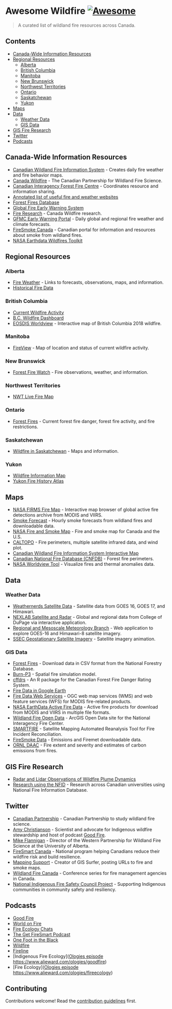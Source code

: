 # Awesome Wildfire [![Awesome](https://awesome.re/badge.svg)](https://awesome.re)

> A curated list of wildland fire resources across Canada.

## Contents

- [Canada-Wide Information Resources](#canada-wide-information-resources)
- [Regional Resources](#regional-resources)
  - [Alberta](#alberta)
  - [British Columbia](#british-columbia)
  - [Manitoba](#manitoba)
  - [New Brunswick](#new-brunswick)
  - [Northwest Territories](#northwest-territories)
  - [Ontario](#ontario)
  - [Saskatchewan](#saskatchewan)
  - [Yukon](#yukon)
- [Maps](#maps)
- [Data](#data)
  - [Weather Data](#weather-data)
  - [GIS Data](#gis-data)
- [GIS Fire Research](#gis-fire-research)
- [Twitter](#twitter)
- [Podcasts](#podcasts)

## Canada-Wide Information Resources

- [Canadian Wildland Fire Information System](https://cwfis.cfs.nrcan.gc.ca/home) - Creates daily fire weather and fire behavior maps.
- [Canada Wildfire](https://www.canadawildfire.org/) - The Canadian Partnership for Wildland Fire Science.
- [Canadian Interagency Forest Fire Centre](https://www.ciffc.ca/index.php/) - Coordinates resource and information sharing.
- [Annotated list of useful fire and weather websites](https://73c61686-1630-4745-842c-cf3169c8dadc.filesusr.com/ugd/90df79_bd193b3491c94e1188f49ccfdd1aa536.pdf)
- [Forest Fires Database](http://nfdp.ccfm.org/en/data/fires.php)
- [Global Fire Early Warning System](https://gfmc.online/gwfews/index-12.html)
- [Fire Research](https://www.canadawildfire.org/research) - Canada Wildfire research.
- [GFMC Early Warning Portal](https://gfmc.online/fwf/fwf.html) - Daily global and regional fire weather and climate forecasts.
- [FireSmoke Canada](https://firesmoke.ca/) - Canadian portal for information and resources about smoke from wildland fires.
- [NASA Earthdata Wildfires Toolkit](https://earthdata.nasa.gov/learn/toolkits/wildfires)

## Regional Resources

### Alberta

- [Fire Weather](https://wildfire.alberta.ca/wildfire-status/fire-weather/default.aspx) - Links to forecasts, observations, maps, and information.
- [Historical Fire Data](https://wildfire.alberta.ca/resources/historical-data/default.aspx)

### British Columbia

- [Current Wildfire Activity](https://www2.gov.bc.ca/gov/content/safety/wildfire-status/wildfire-situation)
- [B.C. Wildfire Dashboard](https://governmentofbc.maps.arcgis.com/apps/opsdashboard/index.html#/f0ac328d88c74d07aa2ee385abe2a41b)
- [EOSDIS Worldview](https://worldview.earthdata.nasa.gov/?v=-150.93631888618643,27.400561971879853,-83.36428046569551,60.37712447187985&l=Reference_Labels_15m,Reference_Features_15m,Coastlines_15m(hidden),VIIRS_SNPP_CorrectedReflectance_TrueColor(hidden),MODIS_Aqua_CorrectedReflectance_TrueColor(hidden),MODIS_Terra_CorrectedReflectance_TrueColor&lg=false&tr=california_british_columbia_wildfires_summer_2018&t=2018-08-17-T00%3A00%3A00Z) - Interactive map of British Columbia 2018 wildfire. 

### Manitoba

- [FireView](https://www.gov.mb.ca/sd/fire/Fire-Maps/fireview/fireview.html) - Map of location and status of current wildfire activity.

### New Brunswick

- [Forest Fire Watch](https://www2.gnb.ca/content/gnb/en/news/public_alerts/forest_fire_watch.html) - Fire observations, weather, and information.

### Northwest Territories

- [NWT Live Fire Map](https://www.enr.gov.nt.ca/en/easymap)

### Ontario

- [Forest Fires](https://www.ontario.ca/page/forest-fires) - Current forest fire danger, forest fire activity, and fire restrictions.

### Saskatchewan

- [Wildfire in Saskatchewan](https://www.saskatchewan.ca/residents/environment-public-health-and-safety/wildfire-in-saskatchewan) - Maps and information.

### Yukon

- [Wildfire Information Map](https://arcg.is/KC8bO)
- [Yukon Fire History Atlas](https://emrlibrary.gov.yk.ca/maps/fire-history-atlas/html/main/Download.html)

## Maps

- [NASA FIRMS Fire Map](https://firms.modaps.eosdis.nasa.gov/map/#d:2020-09-24..2020-09-25;@0.0,0.0,3z) - Interactive map browser of global active fire detections archive from MODIS and VIIRS.
- [Smoke Forecast](https://firesmoke.ca/forecasts/current/) - Hourly smoke forecasts from wildland fires and downloadable data.
- [NASA Fire and Smoke Map](https://fire.airnow.gov/) - Fire and smoke map for Canada and the U.S.
- [CALTOPO](https://caltopo.com) - Fire perimeters, multiple satellite infrared data, and wind plot.
- [Canadian Wildland Fire Information System Interactive Map](https://cwfis.cfs.nrcan.gc.ca/interactive-map)
- [Canadian National Fire Database (CNFDB)](https://cwfis.cfs.nrcan.gc.ca/ha/nfdb) - Forest fire perimeters.
- [NASA Worldview Tool](https://worldview.earthdata.nasa.gov/?v=-260.0062190517805,-134.34633982454613,272.17856099142125,125.37092001945388&l=MODIS_Aqua_Thermal_Anomalies_All(hidden),VIIRS_SNPP_Thermal_Anomalies_375m_Night(hidden),VIIRS_SNPP_Thermal_Anomalies_375m_Day(hidden),MODIS_Terra_Thermal_Anomalies_All,MODIS_Combined_Thermal_Anomalies_All(hidden),Reference_Labels_15m(hidden),Reference_Features_15m(hidden),Coastlines_15m,VIIRS_SNPP_CorrectedReflectance_TrueColor(hidden),MODIS_Aqua_CorrectedReflectance_TrueColor(hidden),MODIS_Terra_CorrectedReflectance_TrueColor&lg=false&t=2019-07-08-T00%3A00%3A00Z) - Visualize fires and thermal anomalies data.

## Data

### Weather Data

- [Weathernerds Satellite Data](https://www.weathernerds.org/satellite/?initsatsrc=On&initsatname=GOES16&initsattype=ir&initcscheme=ir1&initimdimx=1050&initimdimy=583&initrange=79.000000000000:-145.000000000000:35.000000000000:-50.000000000000&initloop=False&initnframes=20&initlightning16=On&initlightning17=Off&initltngfed=Off&initltngtoe=Off&initinterstates=On&initwarnings=On&initlatlon=Off&initascata=Off&initascatb=Off&initascatc=Off&initascatamba=Off&initascatambb=Off&initascatambc=Off&initsst=Off) - Satellite data from GOES 16, GOES 17, and Himawari.
- [NEXLAB Satellite and Radar](https://weather.cod.edu/satrad/) - Global and regional data from College of DuPage via interactive application.
- [Regional and Mesoscale Meteorology Branch](https://rammb-slider.cira.colostate.edu/?sat=goes-16&z=0&im=12&ts=1&st=0&et=0&speed=130&motion=loop&map=1&lat=0&opacity%5B0%5D=1&hidden%5B0%5D=0&pause=0&slider=-1&hide_controls=0&mouse_draw=0&follow_feature=0&follow_hide=0&s=rammb-slider&sec=full_disk&p%5B0%5D=geocolor&x=10848&y=10848) - Web application to explore GOES-16 and Himawari-8 satellite imagery.
- [SSEC Geostationary Satellite Imagery](https://www.ssec.wisc.edu/data/geo/#/animation?satellite=goes-16-17-comp&end_datetime=latest&n_images=48&coverage=mollweide&channel=14&image_quality=gif&anim_method=javascript) - Satellite imagery animation.

### GIS Data

- [Forest Fires](http://nfdp.ccfm.org/en/download.php) - Download data in CSV format from the National Forestry Database.
- [Burn-P3](https://www.canadawildfire.org/burn-p3-english) - Spatial fire simulation model.
- [cffdrs](https://www.canadawildfire.org/cffdrs-r-package) - An R package for the Canadian Forest Fire Danger Rating System.
- [Fire Data in Google Earth](https://fsapps.nwcg.gov/googleearth.php)
- [Fire Data Web Services](https://fsapps.nwcg.gov/afm/wms.php) - OGC web map services (WMS) and web feature services (WFS) for MODIS fire-related products.
- [NASA EarthData Active Fire Data](https://earthdata.nasa.gov/earth-observation-data/near-real-time/firms/active-fire-data) - Active fire products for download from MODIS and VIIRS in multiple file formats.
- [Wildland Fire Open Data](https://data-nifc.opendata.arcgis.com/) - ArcGIS Open Data site for the National Interagency Fire Center.
- [SMARTFIRE](https://firesmoke.ca/smartfire/) - Satellite Mapping Automated Reanalysis Tool for Fire Incident Reconciliation.
- [FireSmoke Data](https://firesmoke.ca/data/) - Emissions and Firemet downloadable data.
- [ORNL DAAC](https://daac.ornl.gov/cgi-bin/theme_dataset_lister.pl?theme_id=8) - Fire extent and severity and estimates of carbon emissions from fires.

## GIS Fire Research

- [Radar and Lidar Observations of Wildfire Plume Dynamics](https://frg.berkeley.edu/radar-and-lidar-observations-of-wildfire-plume-dynamics/)
- [Research using the NFID](http://nfidcanada.ca/project-status/) - Research across Canadian universities using National Fire Information Database.

## Twitter

- [Canadian Partnership](https://twitter.com/CanadaWildfire) - Canadian Partnership to study wildland fire science.
- [Amy Christianson](https://twitter.com/ChristiansonAmy) - Scientist and advocate for Indigenous wildfire stewardship and host of podcast [Good Fire](https://yourforestpodcast.com/good-fire-podcast).
- [Mike Flannigan](https://twitter.com/mikeflannigan) - Director of the Western Partnership for Wildland Fire Science at the University of Alberta.
- [FireSmart Canada](https://twitter.com/FireSmartCanada) - National program helping Canadians reduce their wildfire risk and build resilience.
- [Mapping Support](https://twitter.com/MappingSupport) - Creator of GIS Surfer, posting URLs to fire and smoke maps.
- [Wildland Fire Canada](https://twitter.com/wildlandfirecan) - Conference series for fire management agencies in Canada.
- [National Indigenous Fire Safety Council Project](https://twitter.com/NIFSC_CA) - Supporting Indigenous communities in community safety and resiliency.

## Podcasts

- [Good Fire](https://yourforestpodcast.com/good-fire-podcast)
- [World on Fire](https://www.cbc.ca/listen/cbc-podcasts/422-world-on-fire)
- [Fire Ecology Chats](https://fireecology.org/feco-podcast)
- [The Get FireSmart Podcast](https://www.getinvolved.rdn.ca/rdn-wildfire-resiliency/news_feed/introducing-the-get-firesmart-podcast)
- [One Foot in the Black](https://www.kswild.org/one-foot-in-the-black-podcast)
- [Wildfire](https://podtail.com/podcast/wildfire/)
- [Fireline](https://www.firelinepodcast.org/)
- [Indigenous Fire Ecology]([Ologies episode](https://www.alieward.com/ologies) https://www.alieward.com/ologies/goodfire)
- [Fire Ecology]([Ologies episode](https://www.alieward.com/ologies) https://www.alieward.com/ologies/fireecology)

## Contributing

Contributions welcome! Read the [contribution guidelines](https://github.com/ubc-lib-geo/awesome-wildland-fire-resources/blob/main/contributing.md) first.
